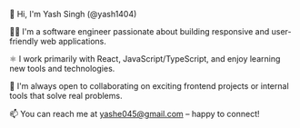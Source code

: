 👋 Hi, I'm Yash Singh (@yash1404)

👨‍💻 I'm a software engineer passionate about building responsive and user-friendly web applications.

⚛️ I work primarily with React, JavaScript/TypeScript, and enjoy learning new tools and technologies.

🚀 I'm always open to collaborating on exciting frontend projects or internal tools that solve real problems.

📫 You can reach me at yashe045@gmail.com – happy to connect!
